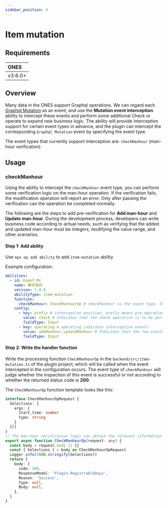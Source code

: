 ```yaml
---
sidebar_position: 4
---
```


# Item mutation

## Requirements

| **ONES** |
| :------- |
| v3.6.0+  |

## Overview

Many data in the ONES support Graphql operations. We can regard each [Graphql Mutation](https://graphql.cn/learn/queries/) as an event, and use the **Mutation event interception** ability to intercept these events and perform some additional Check or operate to expand new business logic. The ability will provide interception support for certain event types in advance, and the plugin can intercept the corresponding `Graphql Mutation` event by specifying the event type.

The event types that currently support interception are: `checkManhour` (man-hour verification)

## Usage

### checkManhour

Using the ability to intercept the `checkManhour` event type, you can perform some verification logic on the man-hour operation. If the verification fails, the modification operation will report an error. Only after passing the verification can the operation be completed normally.

The following are the steps to add pre-verification for **Add man-hour** and **Update man-hour**. During the development process, developers can write business code according to actual needs, such as verifying that the added and updated man-hour must be integers, modifying the value range, and other scenarios.

#### Step 1: Add ability

Use `npx op add ability` to add `item-mutation` ability.

Example configuration:

```yaml title="/config/plugin.yaml"
abilities:
  - id: Ksmnf_Mc
    name: 事件劫持
    version: 1.0.0
    abilityType: item-mutation
    function:
      checkManhour: CheckManhourOp # checkManhour is the event type, CheckManhourOp is the processing function
    config:
      - key: prefix # interception position, prefix means pre-operation
        value: check # Indicates that the check operation is to be performed
        fieldType: Input
      - key: operating # operating indicates interception events
        value: addManhour,updateManhour # Indicates that the two events addManhour and updateManhour are to be intercepted
        fieldType: Input
```

#### Step 2: Write the handler function

Write the processing function `CheckManhourOp` in the `backend/src/item-mutation.ts` of the plugin project, which will be called when the event intercepted in the configuration occurs. The event type of `checkManhour` will judge whether the inspection of this event is successful or not according to whether the returned status code is **200**.

The `CheckManhourOp` function template looks like this:

```typescript title="backend/src/item-mutation.ts"
interface CheckManhourOpRequest {
  Selections: {
    args: {
      start_time: number
      type: string
    }
  }[]
}
// The man-hour verification logic can obtain the relevant information of this request from Selections
export async function CheckManhourOp(request: any) {
  const body = request.body || {}
  const { Selections } = body as CheckManhourOpRequest
  Logger.info(JSON.stringify(Selections))
  return {
    body: {
      code: 200,
      ResponseModel: 'Plugin.RegistrableDays',
      Reason: 'Success',
      Type: null,
      Body: null,
    },
  }
}
```
